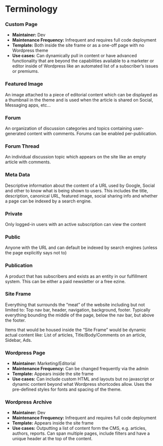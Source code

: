 # Terminology

### Custom Page
- **Maintainer:** Dev
- **Maintenance Frequency:** Infrequent and requires full code deployment
- **Template:** Both inside the site frame or as a one-off page with no Wordpress theme
- **Use cases:** Can dynamically pull in content or have advanced functionality that are beyond the capabilities available to a marketer or editor inside of Wordpress like an automated list of a subscriber’s issues or premiums. 	

### Featured Image
An image attached to a piece of editorial content which can be displayed as a thumbnail in the theme and is used when the article is shared on Social, Messaging apps, etc…

### Forum
An organization of discussion categories and topics containing user-generated content with comments. Forums can be enabled per-publication.

### Forum Thread
An individual discussion topic which appears on the site like an empty article with comments.

### Meta Data
Descriptive information about the content of a URL used by Google, Social and other to know what is being shown to users. This includes the title, description, canonical URL, featured image, social sharing info and whether a page can be indexed by a search engine. 

### Private
Only logged-in users with an active subscription can view the content

### Public
Anyone with the URL and can default be indexed by search engines (unless the page explicitly says not to)

### Publication
A product that has subscribers and exists as an entity in our fulfillment system. This can be either a paid newsletter or a free ezine.
### Site Frame
Everything that surrounds the “meat” of the website including but not limited to: Top nav bar, header, navigation, background, footer. Typically everything bounding the middle of the page, below the nav bar, but above the footer. 

Items that would be housed inside the “Site Frame” would be dynamic actual content like: List of articles, Title/Body/Comments on an article, Sidebar, Ads.		

### Wordpress Page
- **Maintainer:** Marketing/Editorial
- **Maintenance Frequency:** Can be changed frequently via the admin
- **Template:** Appears inside the site frame
- **Use cases:** Can include custom HTML and layouts but no javascript or dynamic content beyond what Wordpress shortcodes allow. Uses the pre-defined styles for fonts and spacing of the theme.

### Wordpress Archive
- **Maintainer:** Dev
- **Maintenance Frequency:** Infrequent and requires full code deployment
- **Template:** Appears inside the site frame
- **Use cases:** Outputting a list of content form the CMS, e.g. articles, authors, reports. Can span multiple pages, include filters and have a unique header at the top of the content. 
